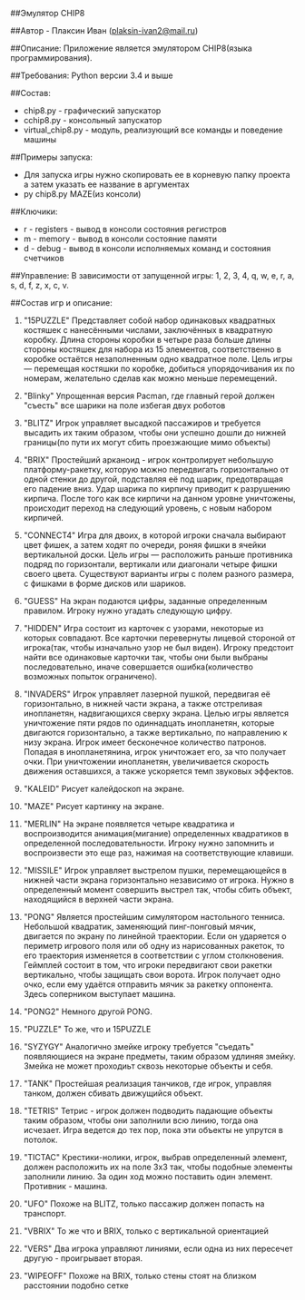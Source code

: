 ﻿##Эмулятор CHIP8

##Автор - Плаксин Иван (plaksin-ivan2@mail.ru)

##Описание: Приложение является эмулятором CHIP8(языка программирования).

##Требования: Python версии 3.4 и выше

##Состав:
* chip8.py - графический запускатор
* cchip8.py - консольный запускатор
* virtual_chip8.py - модуль, реализующий все команды и поведение машины

##Примеры запуска:
* Для запуска игры нужно скопировать ее в корневую папку проекта а затем указать ее название в аргументах
* py chip8.py MAZE(из консоли)

##Ключики:
* r - registers - вывод в консоли состояния регистров
* m - memory - вывод в консоли состояние памяти
* d - debug - вывод в консоли исполняемых команд и состояния счетчиков

##Управление:
В зависимости от запущенной игры:
1, 2, 3, 4, q, w, e, r, a, s, d, f, z, x, c, v.

##Состав игр и описание:
1) "15PUZZLE"
Представляет собой набор одинаковых квадратных костяшек с нанесёнными числами, заключённых в квадратную коробку. Длина стороны коробки в четыре раза больше длины стороны костяшек для набора из 15 элементов, соответственно в коробке остаётся незаполненным одно квадратное поле. Цель игры — перемещая костяшки по коробке, добиться упорядочивания их по номерам, желательно сделав как можно меньше перемещений.

2) "Blinky"
Упрощенная версия Pacman, где главный герой должен "съесть" все шарики на поле избегая двух роботов 
3) "BLITZ"
Игрок управляет высадкой пассажиров и требуется высадить их таким образом, чтобы они успешно дошли до нижней границы(по пути их могут сбить проезжающие мимо объекты)
4) "BRIX"
Простейший арканоид - игрок контролирует небольшую платформу-ракетку, которую можно передвигать горизонтально от одной стенки до другой, подставляя её под шарик, предотвращая его падение вниз. Удар шарика по кирпичу приводит к разрушению кирпича. После того как все кирпичи на данном уровне уничтожены, происходит переход на следующий уровень, с новым набором кирпичей.
5) "CONNECT4"
Игра для двоих, в которой игроки сначала выбирают цвет фишек, а затем ходят по очереди, роняя фишки в ячейки вертикальной доски. Цель игры — расположить раньше противника подряд по горизонтали, вертикали или диагонали четыре фишки своего цвета. Существуют варианты игры с полем разного размера, с фишками в форме дисков или шариков.
6) "GUESS"
На экран подаются цифры, заданные определенным правилом. Игроку нужно угадать следующую цифру.
7) "HIDDEN"
Игра состоит из карточек с узорами, некоторые из которых совпадают. Все карточки перевернуты лицевой стороной от игрока(так, чтобы изначально узор не был виден). Игроку предстоит найти все одинаковые карточки так, чтобы они были выбраны последовательно, иначе совершается ошибка(количество возможных попыток ограничено).
8) "INVADERS"
Игрок управляет лазерной пушкой, передвигая её горизонтально, в нижней части экрана, а также отстреливая инопланетян, надвигающихся сверху экрана. Целью игры является уничтожение пяти рядов по одиннадцать инопланетян, которые двигаются горизонтально, а также вертикально, по направлению к низу экрана. Игрок имеет бесконечное количество патронов. Попадая в инопланетянина, игрок уничтожает его, за что получает очки. При уничтожении инопланетян, увеличивается скорость движения оставшихся, а также ускоряется темп звуковых эффектов.
9) "KALEID"
Рисует калейдоскоп на экране.
10) "MAZE"
Рисует картинку на экране.
11) "MERLIN"
На экране появляется четыре квадратика и воспроизводится анимация(мигание) определенных квадратиков в определенной последовательности. Игроку нужно запомнить и воспроизвести это еще раз, нажимая на соответствующие клавиши.
12) "MISSILE"
Игрок управляет выстрелом пушки, перемещающейся в нижней части экрана горизонтально независимо от игрока. Нужно в определенный момент совершить выстрел так, чтобы сбить объект, находящийся в верхней части экрана.
13) "PONG"
Является простейшим симулятором настольного тенниса. Небольшой квадратик, заменяющий пинг-понговый мячик, двигается по экрану по линейной траектории. Если он ударяется о периметр игрового поля или об одну из нарисованных ракеток, то его траектория изменяется в соответствии с углом столкновения.
Геймплей состоит в том, что игроки передвигают свои ракетки вертикально, чтобы защищать свои ворота. Игрок получает одно очко, если ему удаётся отправить мячик за ракетку оппонента.
Здесь соперником выступает машина.
14) "PONG2"
Немного другой PONG.
15) "PUZZLE"
То же, что и 15PUZZLE
16) "SYZYGY"
Аналогично змейке игроку требуется "съедать" появляющиеся на экране предметы, таким образом удлиняя змейку. Змейка не может проходиьт сквозь некоторые объекты и себя.
17) "TANK"
Простейшая реализация танчиков, где игрок, управляя танком, должен сбивать движущийся объект.
18) "TETRIS"
Тетрис - игрок должен подводить падающие объекты таким образом, чтобы они заполнили всю линию, тогда она исчезает. Игра ведется до тех пор, пока эти объекты не упрутся в потолок.
19) "TICTAC"
Крестики-нолики, игрок, выбрав определенный элемент, должен расположить их на поле 3х3 так, чтобы подобные элементы заполнили линию. За один ход можно поставить один элемент. Противник - машина.
20) "UFO"
Похоже на BLITZ, только пассажир должен попасть на транспорт.
21) "VBRIX"
То же что и BRIX, только с вертикальной ориентацией
22) "VERS"
Два игрока управляют линиями, если одна из них пересечет другую - проигрывает вторая.
23) "WIPEOFF"
Похоже на BRIX, только стены стоят на близком расстоянии подобно сетке